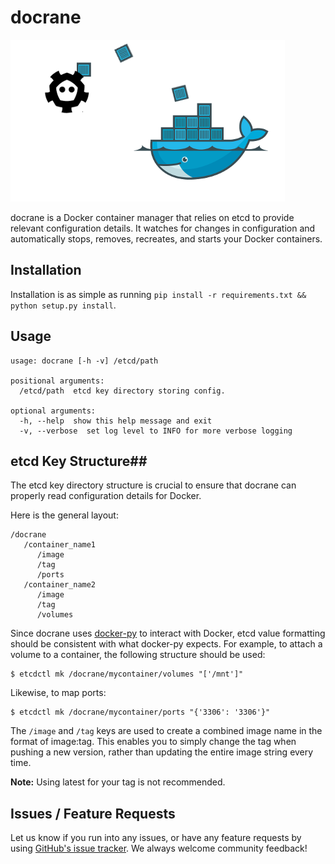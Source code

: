 # docrane #

![docrane](https://raw.githubusercontent.com/CloudBrewery/docrane/master/images/logo.png)

docrane is a Docker container manager that relies on etcd to provide relevant configuration details. It watches for changes in configuration and automatically stops, removes, recreates, and starts your Docker containers.

## Installation ##

Installation is as simple as running `pip install -r requirements.txt && python setup.py install`.

## Usage ##

```
usage: docrane [-h -v] /etcd/path

positional arguments:
  /etcd/path  etcd key directory storing config.

optional arguments:
  -h, --help  show this help message and exit
  -v, --verbose  set log level to INFO for more verbose logging
```

## etcd Key Structure##

The etcd key directory structure is crucial to ensure that docrane can properly read configuration details for Docker.

Here is the general layout:
```
/docrane
   /container_name1
      /image
      /tag
      /ports
   /container_name2
      /image
      /tag
      /volumes
```

Since docrane uses [docker-py](http://docker-py.readthedocs.org/en/latest/) to interact with Docker, etcd value formatting should be consistent with what docker-py expects. For example, to attach a volume to a container, the following structure should be used:
```
$ etcdctl mk /docrane/mycontainer/volumes "['/mnt']"
```

Likewise, to map ports:
```
$ etcdctl mk /docrane/mycontainer/ports "{'3306': '3306'}"
```

The `/image` and `/tag` keys are used to create a combined image name in the format of image:tag. This enables you to simply change the tag when pushing a new version, rather than updating the entire image string every time.

**Note:** Using latest for your tag is not recommended.

## Issues / Feature Requests ##

Let us know if you run into any issues, or have any feature requests by using [GitHub's issue tracker](https://github.com/CloudBrewery/docrane/issues). We always welcome community feedback!
